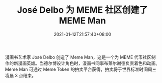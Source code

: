 ﻿---
title: "José Delbo 为 MEME 社区创建了 MEME Man"
date: 2021-01-12T21:57:40+08:00
lastmod: 2021-01-12T16:45:40+08:00
draft: false
authors: ["Floyd"]
description: "漫画书艺术家 José Delbo 创造了 Meme Man，这是一个为 MEME 代币社区制作的新漫画英雄。当德尔博设计角色时，漫画书同事布莱尔谢德负责着色和动画。Meme Man 可通过 Meme Token 的拍卖平台获得，拍卖将于世界标准时间周三凌晨 3 点结束。"
featuredImage: "jose-delbo-created-meme-man-for-meme-community.png"
tags: ["Crypto Art","加密艺术","Play to Earn"]
categories: ["news"]
news: ["加密艺术"]
weight: 
lightgallery: true
pinned: false
recommend: false
recommend1: false
---

漫画书艺术家 José Delbo 创造了 Meme Man，这是一个为 MEME 代币社区制作的新漫画英雄。当德尔博设计角色时，漫画书同事布莱尔谢德负责着色和动画。Meme Man 可通过 Meme Token 的拍卖平台获得，拍卖将于世界标准时间周三凌晨 3 点结束。

<!--more-->

